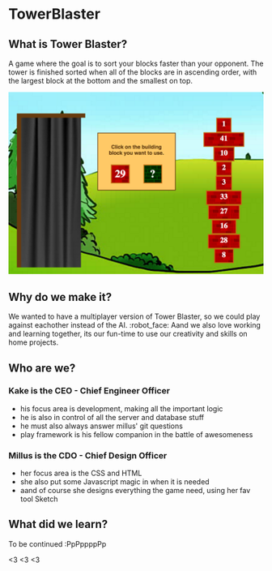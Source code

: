 # TowerBlaster

## What is Tower Blaster?
A game where the goal is to sort your blocks faster than your opponent. 
The tower is finished sorted when all of the blocks are in ascending order, with the largest block at the bottom and the smallest on top.

![Screenshot day 3](Screenshots/day3.png)

## Why do we make it?
We wanted to have a multiplayer version of Tower Blaster, so we could play against eachother instead of the AI. :robot_face:
Aand we also love working and learning together, its our fun-time to use our creativity and skills on home projects.

## Who are we?

### Kake is the CEO - Chief Engineer Officer
  * his focus area is development, making all the important logic
  * he is also in control of all the server and database stuff
  * he must also always answer millus' git questions
  * play framework is his fellow companion in the battle of awesomeness

### Millus is the CDO - Chief Design Officer
  * her focus area is the CSS and HTML 
  * she also put some Javascript magic in when it is needed
  * aand of course she designs everything the game need, using her fav tool Sketch

## What did we learn?
To be continued :PpPppppPp

<3 <3 <3

